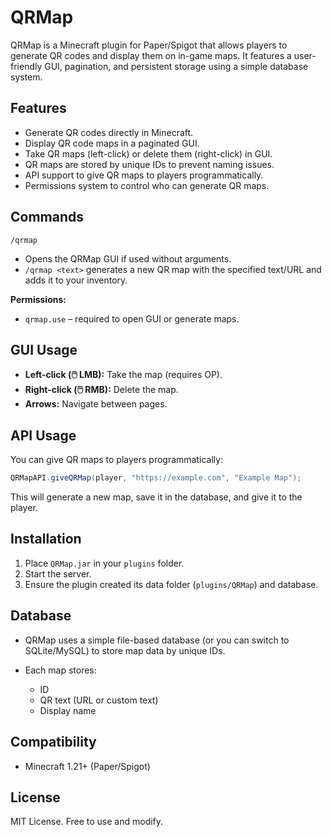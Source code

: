 # QRMap

QRMap is a Minecraft plugin for Paper/Spigot that allows players to generate QR codes and display them on in-game maps. It features a user-friendly GUI, pagination, and persistent storage using a simple database system.

## Features

* Generate QR codes directly in Minecraft.
* Display QR code maps in a paginated GUI.
* Take QR maps (left-click) or delete them (right-click) in GUI.
* QR maps are stored by unique IDs to prevent naming issues.
* API support to give QR maps to players programmatically.
* Permissions system to control who can generate QR maps.

## Commands

```
/qrmap
```

* Opens the QRMap GUI if used without arguments.
* `/qrmap <text>` generates a new QR map with the specified text/URL and adds it to your inventory.

**Permissions:**

* `qrmap.use` – required to open GUI or generate maps.

## GUI Usage

* **Left-click (🖱️ LMB):** Take the map (requires OP).
* **Right-click (🖱️ RMB):** Delete the map.
* **Arrows:** Navigate between pages.

## API Usage

You can give QR maps to players programmatically:

```java
QRMapAPI.giveQRMap(player, "https://example.com", "Example Map");
```

This will generate a new map, save it in the database, and give it to the player.

## Installation

1. Place `QRMap.jar` in your `plugins` folder.
2. Start the server.
3. Ensure the plugin created its data folder (`plugins/QRMap`) and database.

## Database

* QRMap uses a simple file-based database (or you can switch to SQLite/MySQL) to store map data by unique IDs.
* Each map stores:

  * ID
  * QR text (URL or custom text)
  * Display name

## Compatibility

* Minecraft 1.21+ (Paper/Spigot)

## License

MIT License. Free to use and modify.

